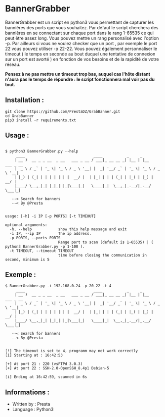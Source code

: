# BannerGrabber

BannerGrabber est un script en python3 vous permettant de capturer les bannières des ports que vous souhaitez. Par défaut le script cherchera des bannières en se connectant sur chaque port dans le rang 1-65535 ce qui peut être assez long. Vous pouvez mettre un rang personalisé avec l'option -p. 
Par ailleurs si vous ne voulez checker que un port , par exemple le port 22 vous pouvez utiliser -p 22-22.
Vous pouvez également personnaliser le timeout ( le temps en seconde au bout duquel une tentative de connexion sur un port est avorté ) en fonction de vos besoins et de la rapidité de votre réseau. 

**Pensez à ne pas mettre un timeout trop bas, auquel cas l'hôte distant n'aura pas le temps de répondre : le script fonctionnera mal voir pas du tout.**


## Installation :
```
git clone https://github.com/PrestaDZ/GrabBanner.git
cd GrabBanner
pip3 install -r requirements.txt
```

## Usage :

```

$ python3 BannerGrabber.py --help
     ____                               ____           _     _
    | __ )  __ _ _ __  _ __   ___ _ __ / ___|_ __ __ _| |__ | |__   ___ _ __
    |  _ \ / _` | '_ \| '_ \ / _ \ '__| |  _| '__/ _` | '_ \| '_ \ / _ \ '__|
    | |_) | (_| | | | | | | |  __/ |  | |_| | | | (_| | |_) | |_) |  __/ |
    |____/ \__,_|_| |_|_| |_|\___|_|   \____|_|  \__,_|_.__/|_.__/ \___|_|

   --< Search for banners
   --< By @Presta


usage: [-h] -i IP [-p PORTS] [-t TIMEOUT]

optional arguments:
  -h, --help            show this help message and exit
  -i IP, --ip IP        The ip address.
  -p PORTS, --ports PORTS
                        Range port to scan (default is 1-65535) | ( python3 BannerGrabber.py -p 1-100 ).
  -t TIMEOUT, --timeout TIMEOUT
                        time before closing the communication in second, minimum is 5

```

## Exemple :

```
$ BannerGrabber.py -i 192.168.0.24 -p 20-22 -t 4
     ____                               ____           _     _
    | __ )  __ _ _ __  _ __   ___ _ __ / ___|_ __ __ _| |__ | |__   ___ _ __
    |  _ \ / _` | '_ \| '_ \ / _ \ '__| |  _| '__/ _` | '_ \| '_ \ / _ \ '__|
    | |_) | (_| | | | | | | |  __/ |  | |_| | | | (_| | |_) | |_) |  __/ |
    |____/ \__,_|_| |_|_| |_|\___|_|   \____|_|  \__,_|_.__/|_.__/ \___|_|

   --< Search for banners
   --< By @Presta


[!] The timeout is set to 4, programm may not work correctly
[i] Starting at : 16:42:53

[+] At port 21 : 220 (vsFTPd 3.0.3)
[+] At port 22 : SSH-2.0-OpenSSH_8.4p1 Debian-5

[i] Ending at 16:42:59, scanned in 6s

``` 

## Informations :

- Written by : Presta
- Language : Python3
